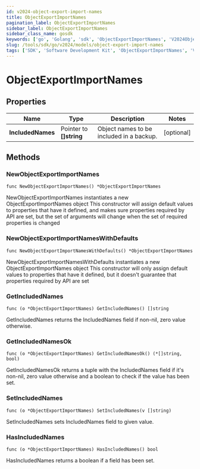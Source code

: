 ```yaml
---
id: v2024-object-export-import-names
title: ObjectExportImportNames
pagination_label: ObjectExportImportNames
sidebar_label: ObjectExportImportNames
sidebar_class_name: gosdk
keywords: ['go', 'Golang', 'sdk', 'ObjectExportImportNames', 'V2024ObjectExportImportNames'] 
slug: /tools/sdk/go/v2024/models/object-export-import-names
tags: ['SDK', 'Software Development Kit', 'ObjectExportImportNames', 'V2024ObjectExportImportNames']
---
```


# ObjectExportImportNames

## Properties

Name | Type | Description | Notes
------------ | ------------- | ------------- | -------------
**IncludedNames** | Pointer to **[]string** | Object names to be included in a backup. | [optional] 

## Methods

### NewObjectExportImportNames

`func NewObjectExportImportNames() *ObjectExportImportNames`

NewObjectExportImportNames instantiates a new ObjectExportImportNames object
This constructor will assign default values to properties that have it defined,
and makes sure properties required by API are set, but the set of arguments
will change when the set of required properties is changed

### NewObjectExportImportNamesWithDefaults

`func NewObjectExportImportNamesWithDefaults() *ObjectExportImportNames`

NewObjectExportImportNamesWithDefaults instantiates a new ObjectExportImportNames object
This constructor will only assign default values to properties that have it defined,
but it doesn't guarantee that properties required by API are set

### GetIncludedNames

`func (o *ObjectExportImportNames) GetIncludedNames() []string`

GetIncludedNames returns the IncludedNames field if non-nil, zero value otherwise.

### GetIncludedNamesOk

`func (o *ObjectExportImportNames) GetIncludedNamesOk() (*[]string, bool)`

GetIncludedNamesOk returns a tuple with the IncludedNames field if it's non-nil, zero value otherwise
and a boolean to check if the value has been set.

### SetIncludedNames

`func (o *ObjectExportImportNames) SetIncludedNames(v []string)`

SetIncludedNames sets IncludedNames field to given value.

### HasIncludedNames

`func (o *ObjectExportImportNames) HasIncludedNames() bool`

HasIncludedNames returns a boolean if a field has been set.


